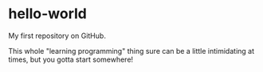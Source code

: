 # hello-world
My first repository on GitHub.

This whole "learning programming" thing sure can be a little intimidating at times, but you gotta start somewhere!
